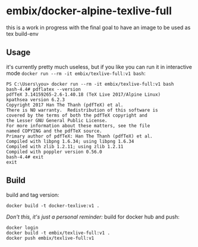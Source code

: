 # embix/docker-alpine-texlive-full

this is a work in progress with the final goal to have an image to be used as tex build-env

## Usage

it's currently pretty much useless, but if you like you can run it in interactive mode `docker run --rm -it embix/texlive-full:v1 bash`:

    PS C:\Users\you> docker run --rm -it embix/texlive-full:v1 bash
    bash-4.4# pdflatex --version
    pdfTeX 3.14159265-2.6-1.40.18 (TeX Live 2017/Alpine Linux)
    kpathsea version 6.2.3
    Copyright 2017 Han The Thanh (pdfTeX) et al.
    There is NO warranty.  Redistribution of this software is
    covered by the terms of both the pdfTeX copyright and
    the Lesser GNU General Public License.
    For more information about these matters, see the file
    named COPYING and the pdfTeX source.
    Primary author of pdfTeX: Han The Thanh (pdfTeX) et al.
    Compiled with libpng 1.6.34; using libpng 1.6.34
    Compiled with zlib 1.2.11; using zlib 1.2.11
    Compiled with poppler version 0.56.0
    bash-4.4# exit
    exit
        

## Build

build and tag version:

    docker build -t docker-texlive:v1 .

*Don't this, it's just a personal reminder:* build for docker hub and push:

    docker login
    docker build -t embix/texlive-full:v1 .
    docker push embix/texlive-full:v1
